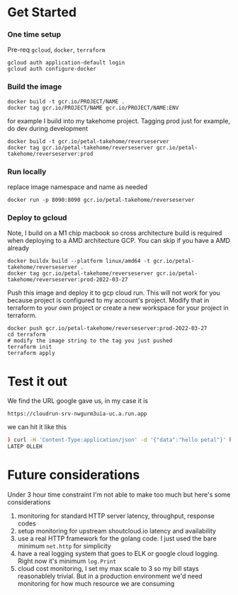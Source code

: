 # Get Started
### One time setup
Pre-req `gcloud`, `docker`, `terraform`
```
gcloud auth application-default login
gcloud auth configure-docker
```
### Build the image
```
docker build -t gcr.io/PROJECT/NAME .
docker tag gcr.io/PROJECT/NAME gcr.io/PROJECT/NAME:ENV
```
for example I build into my takehome project. Tagging prod just for example, do dev during development
```
docker build -t gcr.io/petal-takehome/reverseserver
docker tag gcr.io/petal-takehome/reverseserver gcr.io/petal-takehome/reverseserver:prod
```
### Run locally
replace image namespace and name as needed
```
docker run -p 8090:8090 gcr.io/petal-takehome/reverseserver
```
### Deploy to gcloud
Note, I build on a M1 chip macbook so cross architecture build is required when deploying to a AMD architecture GCP. You can skip if you have a AMD already
```
docker buildx build --platform linux/amd64 -t gcr.io/petal-takehome/reverseserver .
docker tag gcr.io/petal-takehome/reverseserver gcr.io/petal-takehome/reverseserver:prod-2022-03-27
```
Push this image and deploy it to gcp cloud run. This will not work for you because project is configured to my account's project.
Modify that in terraform to your own project or create a new workspace for your project in terraform.
```
docker push gcr.io/petal-takehome/reverseserver:prod-2022-03-27
cd terraform
# modify the image string to the tag you just pushed
terraform init
terraform apply
```
# Test it out
We find the URL google gave us, in my case it is 
```
https://cloudrun-srv-nwgurm3uia-uc.a.run.app
```
we can hit it like this
```bash
) curl -H 'Content-Type:application/json' -d '{"data":"hello petal"}' https://cloudrun-srv-nwgurm3uia-uc.a.run.app/v1
LATEP OLLEH
```

# Future considerations
Under 3 hour time constraint I'm not able to make too much but here's some considerations
1. monitoring for standard HTTP server latency, throughput, response codes
2. setup monitoring for upstream shoutcloud.io latency and availability
3. use a real HTTP framework for the golang code. I just used the bare minimum `net.http` for simplicity
4. have a real logging system that goes to ELK or google cloud logging. Right now it's minimum `log.Print`
5. cloud cost monitoring, I set my max scale to 3 so my bill stays reasonablely trivial. But in a production environment we'd need monitoring for how much resource we are consuming